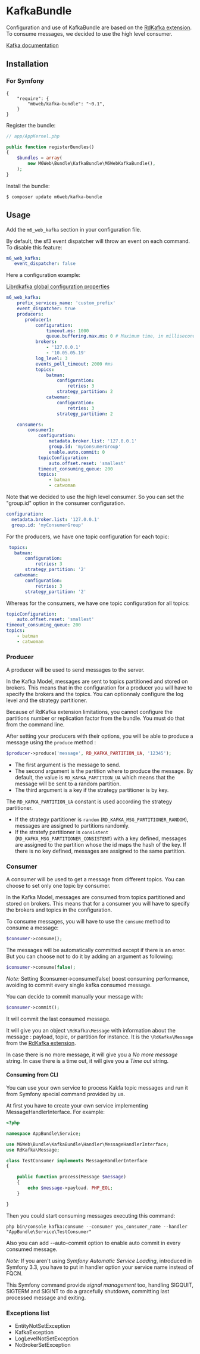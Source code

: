# KafkaBundle

Configuration and use of KafkaBundle are based on the [RdKafka extension](https://arnaud-lb.github.io/php-rdkafka/phpdoc/book.rdkafka.html). 
To consume messages, we decided to use the high level consumer.

[Kafka documentation](http://kafka.apache.org/documentation.html)

## Installation

### For Symfony ###

````
{
    "require": {
        "m6web/kafka-bundle": "~0.1",
    }
}
````

Register the bundle:

```php
// app/AppKernel.php

public function registerBundles()
{
    $bundles = array(
        new M6Web\Bundle\KafkaBundle\M6WebKafkaBundle(),
    );
}
```

Install the bundle:

```
$ composer update m6web/kafka-bundle
```

## Usage ##

Add the `m6_web_kafka` section in your configuration file.

By default, the sf3 event dispatcher will throw an event on each command. To disable this feature: 

```yaml
m6_web_kafka:
   event_dispatcher: false
```   

Here a configuration example: 

[Librdkafka global configuration properties](https://github.com/edenhill/librdkafka/blob/master/CONFIGURATION.md)

```yaml
m6_web_kafka:
    prefix_services_name: 'custom_prefix'
    event_dispatcher: true
    producers:
       producer1:
           configuration:
               timeout.ms: 1000
               queue.buffering.max.ms: 0 # Maximum time, in milliseconds, for buffering data on the producer queue. 1000ms by default. 
           brokers:
               - '127.0.0.1'
               - '10.05.05.19'
           log_level: 3
           events_poll_timeout: 2000 #ms
           topics:
               batman:
                   configuration:
                       retries: 3
                   strategy_partition: 2
               catwoman:
                   configuration:
                       retries: 3
                   strategy_partition: 2

    consumers:
        consumer1:
            configuration:
                metadata.broker.list: '127.0.0.1'
                group.id: 'myConsumerGroup'
                enable.auto.commit: 0
            topicConfiguration:
                auto.offset.reset: 'smallest'
            timeout_consuming_queue: 200
            topics:
                - batman
                - catwoman
```

Note that we decided to use the high level consumer. 
So you can set the "group.id" option in the consumer configuration.

```yaml
configuration:
  metadata.broker.list: '127.0.0.1'
  group.id: 'myConsumerGroup'
```

For the producers, we have one topic configuration for each topic:
```yaml
 topics:
   batman:
       configuration:
           retries: 3
       strategy_partition: '2'
   catwoman:
       configuration:
           retries: 3
       strategy_partition: '2'
 ```

Whereas for the consumers, we have one topic configuration for all topics:
```yaml
topicConfiguration:
    auto.offset.reset: 'smallest'
timeout_consuming_queue: 200
topics:
    - batman
    - catwoman
 ```
 
### Producer

A producer will be used to send messages to the server.

In the Kafka Model, messages are sent to topics partitioned and stored on brokers.
This means that in the configuration for a producer you will have to specify the brokers and the topics.
You can optionnaly configure the log level and the strategy partitioner.

Because of RdKafka extension limitations, you cannot configure the partitions number or replication factor from the bundle. 
You must do that from the command line.

After setting your producers with their options, you will be able to produce a message using the `produce` method :

```php
$producer->produce('message', RD_KAFKA_PARTITION_UA, '12345');
```

- The first argument is the message to send.
- The second argument is the partition where to produce the message. 
By default, the value is `RD_KAFKA_PARTITION_UA` which means that the message will be sent to a random partition.
- The third argument is a key if the strategy partitioner is by key.

The `RD_KAFKA_PARTITION_UA` constant is used according the strategy partitioner.
- If the strategy partitioner is `random` (`RD_KAFKA_MSG_PARTITIONER_RANDOM`), messages are assigned to partitions randomly.
- If the stratefy partitioner is `consistent` (`RD_KAFKA_MSG_PARTITIONER_CONSISTENT`) with a key defined, messages are assigned to the partition whose the id maps the hash of the key.
If there is no key defined, messages are assigned to the same partition.

### Consumer

A consumer will be used to get a message from different topics.
You can choose to set only one topic by consumer.

In the Kafka Model, messages are consumed from topics partitioned and stored on brokers.
This means that for a consumer you will have to specify the brokers and topics in the configuration.

To consume messages, you will have to use the `consume` method to consume a message:
```php
$consumer->consume();
```
The messages will be automatically committed except if there is an error.
But you can choose not to do it by adding an argument as following:
```php
$consumer->consume(false);
```

*Note:* Setting $consumer->consume(false) boost consuming performance, avoiding to commit every single kafka consumed message.

You can decide to commit manually your message with:
```php
$consumer->commit();
```

It will commit the last consumed message.

It will give you an object `\RdKafka\Message` with information about the message : payload, topic, or partition for instance.
It is the `\RdKafka\Message` from the [RdKafka extension](https://arnaud-lb.github.io/php-rdkafka/phpdoc/book.rdkafka.html).

In case there is no more message, it will give you a _No more message_ string.
In case there is a time out, it will give you a _Time out_ string.

#### Consuming from CLI

You can use your own service to process Kakfa topic messages and run it from Symfony special command provided by us.

At first you have to create your own service implementing MessageHandlerInterface. For example:

```php
<?php

namespace AppBundle\Service;

use M6Web\Bundle\KafkaBundle\Handler\MessageHandlerInterface;
use RdKafka\Message;

class TestConsumer implements MessageHandlerInterface
{

    public function process(Message $message)
    {
        echo $message->payload. PHP_EOL;
    }

}
```

Then you could start consuming messages executing this command:

```
php bin/console kafka:consume --consumer you_consumer_name --handler "AppBundle\Service\TestConsumer"
```

Also you can add --auto-commit option to enable auto commit in every consumed message.

*Note:* If you aren't using *Symfony Automatic Service Loading*, introduced in Symfony 3.3, you have to put in handler option your service name instead of FQCN.

This Symfony command provide *signal management* too, handling SIGQUIT, SIGTERM and SIGINT to do a gracefully shutdown, committing last processed message and exiting.

### Exceptions list
- EntityNotSetException
- KafkaException
- LogLevelNotSetException
- NoBrokerSetException
